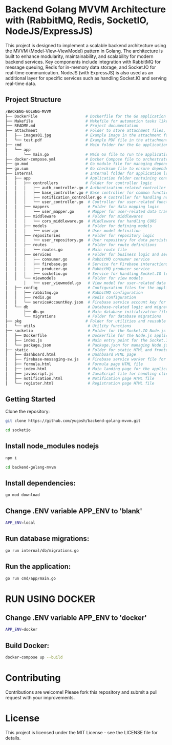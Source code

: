 # Backend Golang MVVM Architecture with (RabbitMQ, Redis, SocketIO, NodeJS/ExpressJS)

This project is designed to implement a scalable backend architecture using the MVVM (Model-View-ViewModel) pattern in Golang. The architecture is built to enhance modularity, maintainability, and scalability for modern backend services. Key components include integration with RabbitMQ for message queuing, Redis for in-memory data storage, and Socket.IO for real-time communication. NodeJS (with ExpressJS) is also used as an additional layer for specific services such as handling Socket.IO and serving real-time data.

## Project Structure

```bash
/BACKENG-GOLANG-MVVM
├── DockerFile                     # Dockerfile for the Go application (Golang backend)
├── Makefile                       # Makefile for automation tasks like build and other commands
├── README.md                      # Project documentation
├── attachment                     # Folder to store attachment files, such as images or PDFs
│   ├── images01.jpg               # Example image in the attachment folder
│   └── test.pdf                   # Example PDF file in the attachment folder
├── cmd                            # Main folder for the Go application (entry point of the app)
│   └── app
│       └── main.go                # Main Go file to run the application
├── docker-compose.yml             # Docker Compose file to orchestrate multiple services (Go, Node.js, Redis, RabbitMQ, Azure SQL)
├── go.mod                         # Go module file for managing dependencies
├── go.sum                         # Go checksum file to ensure dependency integrity
├── internal                       # Internal folder for application logic
│   ├── app                        # Application folder containing controllers, services, and models
│   │   ├── controllers            # Folder for controller logic
│   │   │   ├── auth_controller.go # Authentication-related controller
│   │   │   ├── base_controller.go # Base controller for common functionalities
│   │   │   ├── notification_controller.go # Controller for handling notifications
│   │   │   └── user_controller.go  # Controller for user-related functionalities
│   │   ├── mappers                 # Folder for data mapping logic
│   │   │   └── user_mapper.go      # Mapper for user-related data transformations
│   │   ├── middleware              # Folder for middlewares
│   │   │   └── cors_middleware.go  # Middleware for handling CORS
│   │   ├── models                  # Folder for defining models
│   │   │   └── user.go             # User model definition
│   │   ├── repositories            # Folder for repository logic
│   │   │   └── user_repository.go  # User repository for data persistence
│   │   ├── routes                  # Folder for route definitions
│   │   │   └── routes.go           # Main route file
│   │   ├── services                # Folder for business logic and services
│   │   │   ├── consumer.go         # RabbitMQ consumer service
│   │   │   ├── firebase.go         # Service for Firebase interactions
│   │   │   ├── producer.go         # RabbitMQ producer service
│   │   │   ├── socketio.go         # Service for handling Socket.IO logic
│   │   └── viewmodels              # Folder for view models
│       │   └── user_viewmodel.go   # View model for user-related data
│   ├── config                      # Configuration files for the application
│   │   ├── rabbitmq.go             # RabbitMQ configuration
│   │   ├── redis.go                # Redis configuration
│   │   └── serviceAccountKey.json  # Firebase service account key for push notifications
│   └── db                          # Database-related logic and migrations
│       ├── db.go                   # Main database initialization file
│       └── migrations              # Folder for database migrations
├── pkg                            # Folder for utilities and reusable components
│   └── utils                       # Utility functions
├── socketio                        # Folder for the Socket.IO Node.js service
│   ├── Dockerfile                  # Dockerfile for the Node.js application
│   ├── index.js                    # Main entry point for the Socket.IO server
│   └── package.json                # Package.json for managing Node.js dependencies
├── static                          # Folder for static HTML and frontend files
│   ├── dashboard.html              # Dashboard HTML page
│   ├── firebase-messaging-sw.js    # Firebase service worker file for notifications
│   ├── formula.html                # Formula page HTML file
│   ├── index.html                  # Main landing page for the application
│   ├── javascript.js               # JavaScript file for handling client-side logic
│   ├── notification.html           # Notification page HTML file
│   └── register.html               # Registration page HTML file
```

## Getting Started
Clone the repository:

```bash
git clone https://github.com/yugosh/backend-golang-mvvm.git
```

```bash
cd socketio
```

## Install node_modules nodejs
```bash
npm i
```

```bash
cd backend-golang-mvvm
```

## Install dependencies:
```bash
go mod download
```

## Change .ENV variable APP_ENV to 'blank'
```bash
APP_ENV=local
```

## Run database migrations:
``` bash
go run internal/db/migrations.go
```

## Run the application:
```bash
go run cmd/app/main.go
```

# RUN USING DOCKER

## Change .ENV variable APP_ENV to 'docker'
```bash
APP_ENV=docker
```

## Build Docker:
```bash
docker-compose up --build
```

# Contributing
Contributions are welcome! Please fork this repository and submit a pull request with your improvements.

# License
This project is licensed under the MIT License - see the LICENSE file for details.